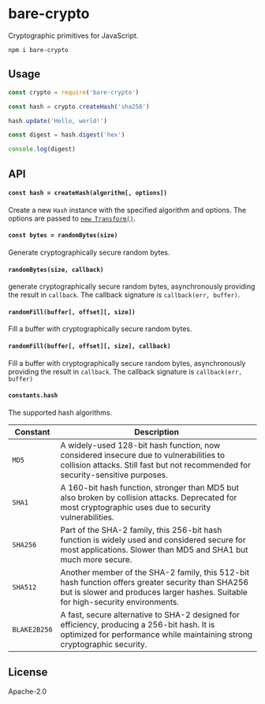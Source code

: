 # bare-crypto

Cryptographic primitives for JavaScript.

```
npm i bare-crypto
```

## Usage

```js
const crypto = require('bare-crypto')

const hash = crypto.createHash('sha256')

hash.update('Hello, world!')

const digest = hash.digest('hex')

console.log(digest)
```

## API

#### `const hash = createHash(algorithm[, options])`

Create a new `Hash` instance with the specified algorithm and options. The options are passed to [`new Transform()`](https://github.com/mafintosh/streamxts--new-streamtransformoptions).

#### `const bytes = randomBytes(size)`

Generate cryptographically secure random bytes.

#### `randomBytes(size, callback)`

generate cryptographically secure random bytes, asynchronously providing the result in `callback`. The callback signature is `callback(err, buffer)`.

#### `randomFill(buffer[, offset][, size])`

Fill a buffer with cryptographically secure random bytes.

#### `randomFill(buffer[, offset][, size], callback)`

Fill a buffer with cryptographically secure random bytes, asynchronously providing the result in `callback`. The callback signature is `callback(err, buffer)`

#### `constants.hash`

The supported hash algorithms.

Constant | Description
--- | ---
`MD5` | A widely-used 128-bit hash function, now considered insecure due to vulnerabilities to collision attacks. Still fast but not recommended for security-sensitive purposes.
`SHA1` | A 160-bit hash function, stronger than MD5 but also broken by collision attacks. Deprecated for most cryptographic uses due to security vulnerabilities.
`SHA256` | Part of the SHA-2 family, this 256-bit hash function is widely used and considered secure for most applications. Slower than MD5 and SHA1 but much more secure.
`SHA512` | Another member of the SHA-2 family, this 512-bit hash function offers greater security than SHA256 but is slower and produces larger hashes. Suitable for high-security environments.
`BLAKE2B256` | A fast, secure alternative to SHA-2 designed for efficiency, producing a 256-bit hash. It is optimized for performance while maintaining strong cryptographic security.

## License

Apache-2.0
